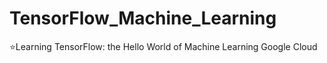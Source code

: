 # TensorFlow_Machine_Learning
⭐Learning TensorFlow: the Hello World of Machine Learning Google Cloud
